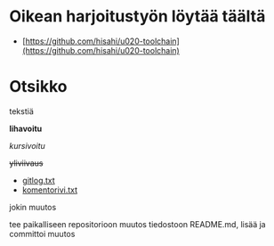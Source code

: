 # Oikean harjoitustyön löytää täältä

* [https://github.com/hisahi/u020-toolchain](https://github.com/hisahi/u020-toolchain)

# Otsikko

tekstiä

**lihavoitu**

*kursivoitu*

~~yliviivaus~~

* [gitlog.txt](https://github.com/hisahi/otm-harjoitustyo/blob/master/laskarit/viikko1/gitlog.txt)
* [komentorivi.txt](https://github.com/hisahi/otm-harjoitustyo/blob/master/laskarit/viikko1/komentorivi.txt)

jokin muutos

tee paikalliseen repositorioon muutos tiedostoon README.md, lisää ja committoi muutos

